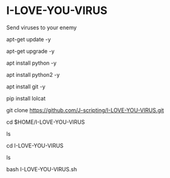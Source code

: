 # I-LOVE-YOU-VIRUS
Send viruses to your enemy

apt-get update -y

apt-get upgrade -y

apt install python -y

apt install python2 -y

apt install git -y

pip install lolcat

git clone https://github.com/J-scripting/I-LOVE-YOU-VIRUS.git

cd $HOME/I-LOVE-YOU-VIRUS

ls

cd I-LOVE-YOU-VIRUS

ls

bash I-LOVE-YOU-VIRUS.sh
